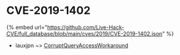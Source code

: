 # CVE-2019-1402
{% embed url="https://github.com/Live-Hack-CVE/full_database/blob/main/cves/2019/CVE-2019-1402.json" %}

* lauxjpn ~> [CorruptQueryAccessWorkaround](https://www.alice-snow.ru/2019/database/cve-2019-1402/corruptqueryaccessworkaround-lauxjpn)